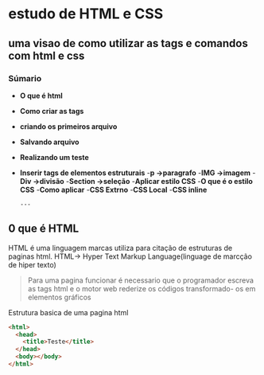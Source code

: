# estudo de HTML e CSS

## uma visao de como utilizar as tags e comandos com html e css

### Súmario

- **O que é html**
- **Como criar as tags**
- **criando os primeiros arquivo**
- **Salvando arquivo**
- **Realizando um teste**
- **Inserir tags de elementos estruturais** -**p ->paragrafo** -**IMG ->imagem** -**Div ->divisão** -**Section ->seleção** -**Aplicar estilo CSS** -**O que é o estilo CSS** -**Como aplicar** -**CSS Extrno** -**CSS Local** -**CSS inline**

      ---

## 0 que é HTML

HTML é uma linguagem marcas utiliza para citação de estruturas
de paginas html.
HTML-> Hyper Text Markup Language(linguage de marcção de hiper texto)

> Para uma pagina funcionar é necessario que o programador escreva as tags
> html e o motor web rederize os códigos transformado- os em
> elementos gráficos

Estrutura basica de uma pagina html

```html
<html>
  <head>
    <title>Teste</title>
  </head>
  <body></body>
</html>
```
